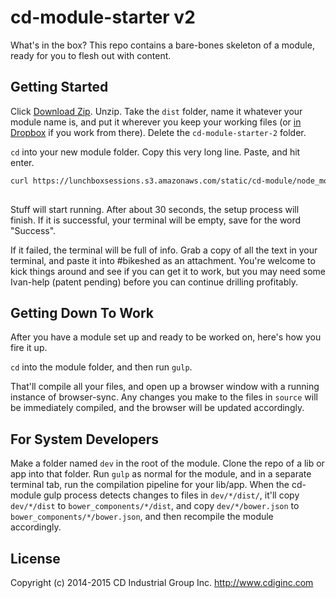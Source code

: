 # cd-module-starter v2

What's in the box? This repo contains a bare-bones skeleton of a module, ready for you to flesh out with content.

## Getting Started
Click [Download Zip](https://github.com/cdig/cd-module-starter/archive/v2.zip). Unzip. Take the `dist` folder, name it whatever your module name is, and put it wherever you keep your working files (or [in Dropbox](https://github.com/cdig/cd-module/blob/v2/README.md#project-folders) if you work from there). Delete the `cd-module-starter-2` folder.

`cd` into your new module folder. Copy this very long line. Paste, and hit enter.

```bash
curl https://lunchboxsessions.s3.amazonaws.com/static/cd-module/node_modules.zip > node_modules.zip && unzip -nq node_modules.zip && rm node_modules.zip && npm update && bower update && clear && echo "Success"
     
```

Stuff will start running. After about 30 seconds, the setup process will finish. If it is successful, your terminal will be empty, save for the word "Success".

If it failed, the terminal will be full of info. Grab a copy of all the text in your terminal, and paste it into #bikeshed as an attachment. You're welcome to kick things around and see if you can get it to work, but you may need some Ivan-help (patent pending) before you can continue drilling profitably.

## Getting Down To Work
After you have a module set up and ready to be worked on, here's how you fire it up.

`cd` into the module folder, and then run `gulp`.

That'll compile all your files, and open up a browser window with a running instance of browser-sync. Any changes you make to the files in `source` will be immediately compiled, and the browser will be updated accordingly.


## For System Developers
Make a folder named `dev` in the root of the module. Clone the repo of a lib or app into that folder. Run `gulp` as normal for the module, and in a separate terminal tab, run the compilation pipeline for your lib/app. When the cd-module gulp process detects changes to files in `dev/*/dist/`, it'll copy `dev/*/dist` to `bower_components/*/dist`, and copy `dev/*/bower.json` to `bower_components/*/bower.json`, and then recompile the module accordingly.

## License
Copyright (c) 2014-2015 CD Industrial Group Inc. http://www.cdiginc.com
